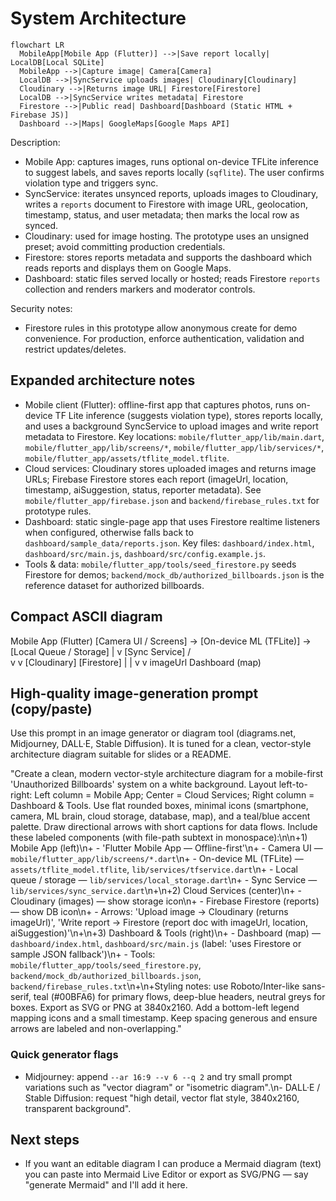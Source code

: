 # System Architecture

```mermaid
flowchart LR
  MobileApp[Mobile App (Flutter)] -->|Save report locally| LocalDB[Local SQLite]
  MobileApp -->|Capture image| Camera[Camera]
  LocalDB -->|SyncService uploads images| Cloudinary[Cloudinary]
  Cloudinary -->|Returns image URL| Firestore[Firestore]
  LocalDB -->|SyncService writes metadata| Firestore
  Firestore -->|Public read| Dashboard[Dashboard (Static HTML + Firebase JS)]
  Dashboard -->|Maps| GoogleMaps[Google Maps API]
```

Description:

- Mobile App: captures images, runs optional on-device TFLite inference to suggest labels, and saves reports locally (`sqflite`). The user confirms violation type and triggers sync.
- SyncService: iterates unsynced reports, uploads images to Cloudinary, writes a `reports` document to Firestore with image URL, geolocation, timestamp, status, and user metadata; then marks the local row as synced.
- Cloudinary: used for image hosting. The prototype uses an unsigned preset; avoid committing production credentials.
- Firestore: stores reports metadata and supports the dashboard which reads reports and displays them on Google Maps.
- Dashboard: static files served locally or hosted; reads Firestore `reports` collection and renders markers and moderator controls.

Security notes:
- Firestore rules in this prototype allow anonymous create for demo convenience. For production, enforce authentication, validation and restrict updates/deletes.

## Expanded architecture notes

- Mobile client (Flutter): offline-first app that captures photos, runs on-device TF Lite inference (suggests violation type), stores reports locally, and uses a background SyncService to upload images and write report metadata to Firestore. Key locations: `mobile/flutter_app/lib/main.dart`, `mobile/flutter_app/lib/screens/*`, `mobile/flutter_app/lib/services/*`, `mobile/flutter_app/assets/tflite_model.tflite`.
- Cloud services: Cloudinary stores uploaded images and returns image URLs; Firebase Firestore stores each report (imageUrl, location, timestamp, aiSuggestion, status, reporter metadata). See `mobile/flutter_app/firebase.json` and `backend/firebase_rules.txt` for prototype rules.
- Dashboard: static single-page app that uses Firestore realtime listeners when configured, otherwise falls back to `dashboard/sample_data/reports.json`. Key files: `dashboard/index.html`, `dashboard/src/main.js`, `dashboard/src/config.example.js`.
- Tools & data: `mobile/flutter_app/tools/seed_firestore.py` seeds Firestore for demos; `backend/mock_db/authorized_billboards.json` is the reference dataset for authorized billboards.

## Compact ASCII diagram

Mobile App (Flutter)
  [Camera UI / Screens] -> [On-device ML (TFLite)] -> [Local Queue / Storage]
                                               |
                                               v
                                         [Sync Service]
                                           /      \
                                          v        v
                                  [Cloudinary]     [Firestore]
                                       |               |
                                       v               v
                                   imageUrl         Dashboard (map)

## High-quality image-generation prompt (copy/paste)

Use this prompt in an image generator or diagram tool (diagrams.net, Midjourney, DALL·E, Stable Diffusion). It is tuned for a clean, vector-style architecture diagram suitable for slides or a README.

"Create a clean, modern vector-style architecture diagram for a mobile-first 'Unauthorized Billboards' system on a white background. Layout left-to-right: Left column = Mobile App; Center = Cloud Services; Right column = Dashboard & Tools. Use flat rounded boxes, minimal icons (smartphone, camera, ML brain, cloud storage, database, map), and a teal/blue accent palette. Draw directional arrows with short captions for data flows. Include these labeled components (with file-path subtext in monospace):\n\n+1) Mobile App (left)\n+   - 'Flutter Mobile App — Offline-first'\n+   - Camera UI — `mobile/flutter_app/lib/screens/*.dart`\n+   - On-device ML (TFLite) — `assets/tflite_model.tflite`, `lib/services/tfservice.dart`\n+   - Local queue / storage — `lib/services/local_storage.dart`\n+   - Sync Service — `lib/services/sync_service.dart`\n+\n+2) Cloud Services (center)\n+   - Cloudinary (images) — show storage icon\n+   - Firebase Firestore (reports) — show DB icon\n+   - Arrows: 'Upload image → Cloudinary (returns imageUrl)', 'Write report → Firestore (report doc with imageUrl, location, aiSuggestion)'\n+\n+3) Dashboard & Tools (right)\n+   - Dashboard (map) — `dashboard/index.html`, `dashboard/src/main.js` (label: 'uses Firestore or sample JSON fallback')\n+   - Tools: `mobile/flutter_app/tools/seed_firestore.py`, `backend/mock_db/authorized_billboards.json`, `backend/firebase_rules.txt`\n+\n+Styling notes: use Roboto/Inter-like sans-serif, teal (#00BFA6) for primary flows, deep-blue headers, neutral greys for boxes. Export as SVG or PNG at 3840x2160. Add a bottom-left legend mapping icons and a small timestamp. Keep spacing generous and ensure arrows are labeled and non-overlapping."

### Quick generator flags
- Midjourney: append `--ar 16:9 --v 6 --q 2` and try small prompt variations such as "vector diagram" or "isometric diagram".\n- DALL·E / Stable Diffusion: request "high detail, vector flat style, 3840x2160, transparent background".

## Next steps
- If you want an editable diagram I can produce a Mermaid diagram (text) you can paste into Mermaid Live Editor or export as SVG/PNG — say "generate Mermaid" and I'll add it here.

